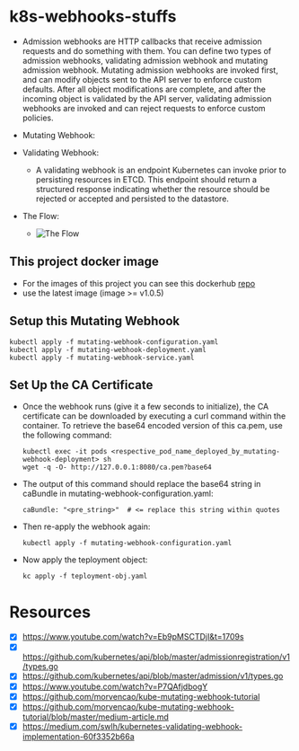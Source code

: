 # k8s-webhooks-stuffs

- Admission webhooks are HTTP callbacks that receive admission requests and do something with them. You can define two types of admission webhooks, validating admission webhook and mutating admission webhook. Mutating admission webhooks are invoked first, and can modify objects sent to the API server to enforce custom defaults. After all object modifications are complete, and after the incoming object is validated by the API server, validating admission webhooks are invoked and can reject requests to enforce custom policies.

- Mutating Webhook:

- Validating Webhook:
    - A validating webhook is an endpoint Kubernetes can invoke prior to persisting resources in ETCD. This endpoint should return a structured response indicating whether the resource should be rejected or accepted and persisted to the datastore.

- The Flow:
    - ![The Flow](github.com/shahincsejnu/k8s-webhooks-stuffs/pictures/hook.jpeg)

## This project docker image

- For the images of this project you can see this dockerhub [repo](https://hub.docker.com/repository/docker/shahincsejnu/mutator-webhook)
- use the latest image (image >= v1.0.5)

## Setup this Mutating Webhook

```
kubectl apply -f mutating-webhook-configuration.yaml
kubectl apply -f mutating-webhook-deployment.yaml
kubectl apply -f mutating-webhook-service.yaml
```

## Set Up the CA Certificate

- Once the webhook runs (give it a few seconds to initialize), the CA certificate can be downloaded by executing a curl command within the container. To retrieve the base64 encoded version of this ca.pem, use the following command:

    ```
    kubectl exec -it pods <respective_pod_name_deployed_by_mutating-webhook-deployment> sh 
    wget -q -O- http://127.0.0.1:8080/ca.pem?base64
    ```

- The output of this command should replace the base64 string in caBundle in mutating-webhook-configuration.yaml:

    ```
    caBundle: "<pre_string>"  # <= replace this string within quotes
    ```

- Then re-apply the webhook again:

    ```
    kubectl apply -f mutating-webhook-configuration.yaml
    ```
  
- Now apply the teployment object:
    ```
    kc apply -f teployment-obj.yaml
    ```
  
  

# Resources

- [x] https://www.youtube.com/watch?v=Eb9pMSCTDjI&t=1709s
- [x] https://github.com/kubernetes/api/blob/master/admissionregistration/v1/types.go
- [x] https://github.com/kubernetes/api/blob/master/admission/v1/types.go
- [x] https://www.youtube.com/watch?v=P7QAfjdbogY
- [x] https://github.com/morvencao/kube-mutating-webhook-tutorial
- [x] https://github.com/morvencao/kube-mutating-webhook-tutorial/blob/master/medium-article.md
- [x] https://medium.com/swlh/kubernetes-validating-webhook-implementation-60f3352b66a